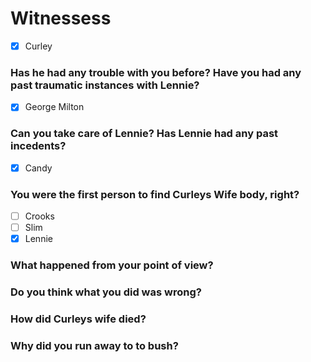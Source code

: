 # Witnessess
- [x] Curley 
### Has he had any trouble with you before? Have you had any past traumatic instances with Lennie?
- [x] George Milton 
### Can you take care of Lennie? Has Lennie had any past incedents?
- [x] Candy
### You were the first person to find Curleys Wife body, right?
- [ ] Crooks
- [ ] Slim
- [X] Lennie
### What happened from your point of view?
### Do you think what you did was wrong?
### How did Curleys wife died?
### Why did you run away to to bush?

